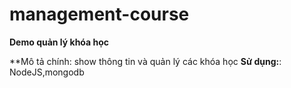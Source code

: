 # management-course
**Demo quản lý khóa học**

**Mô tả chính: show thông tin và quản lý các khóa học
**Sử dụng:**:  NodeJS,mongodb
